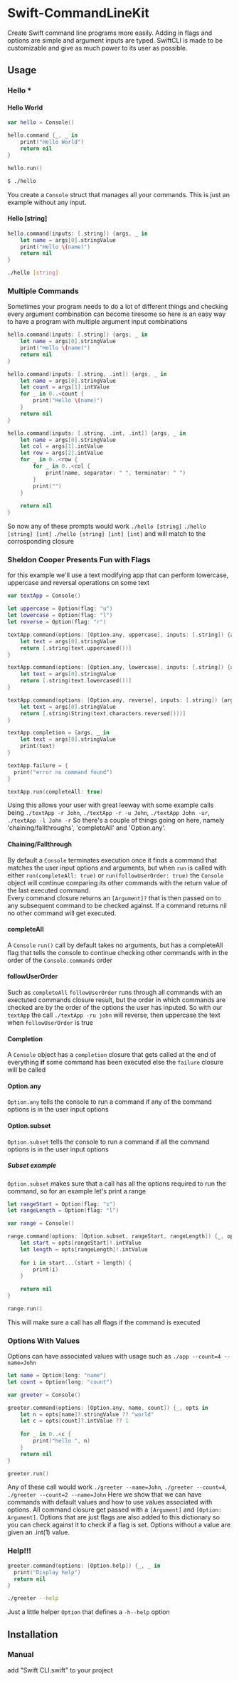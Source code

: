 # Swift-CommandLineKit
Create Swift command line programs more easily. Adding in flags and options are simple and argument inputs are typed. SwiftCLI
is made to be customizable and give as much power to its user as possible.

## Usage
### Hello \*
#### Hello World
```Swift
var hello = Console()

hello.command {_, _ in
	print("Hello World")
	return nil
}

hello.run()
```
```Bash
$ ./hello
```
You create a `Console` struct that manages all your commands. This is just an example without any input.
#### Hello [string]
```Swift
hello.command(inputs: [.string]) {args, _ in
	let name = args[0].stringValue
	print("Hello \(name)")
	return nil
}
```
```Bash
./hello [string]
```

### Multiple Commands
Sometimes your program needs to do a lot of different things and checking every argument combination can become tiresome so here is an easy way to have a program with multiple argument input combinations
```Swift
hello.command(inputs: [.string]) {args, _ in
	let name = args[0].stringValue
	print("Hello \(name)")
	return nil
}

hello.command(inputs: [.string, .int]) {args, _ in
	let name = args[0].stringValue
	let count = args[1].intValue
	for _ in 0..<count {
		print("Hello \(name)")
	}
	return nil
}

hello.command(inputs: [.string, .int, .int]) {args, _ in
	let name = args[0].stringValue
	let col = args[1].intValue
	let row = args[2].intValue
	for _ in 0..<row {
		for _ in 0..<col {
			print(name, separator: " ", terminator: " ")
		}
		print("")
	}
	
	return nil
}
```
So now any of these prompts would work `./hello [string]` `./hello [string] [int]` `./hello [string] [int] [int]` and will match to the corrosponding closure

### Sheldon Cooper Presents Fun with Flags
for this example we'll use a text modifying app that can perform lowercase, uppercase and reversal operations on some text
```Swift
var textApp = Console()

let uppercase = Option(flag: "u")
let lowercase = Option(flag: "l")
let reverse = Option(flag: "r")

textApp.command(options: [Option.any, uppercase], inputs: [.string]) {args, _ in
	let text = args[0].stringValue
	return [.string(text.uppercased())]
}

textApp.command(options: [Option.any, lowercase], inputs: [.string]) {args, _ in
	let text = args[0].stringValue
	return [.string(text.lowercased())]
}

textApp.command(options: [Option.any, reverse], inputs: [.string]) {args, _ in
	let text = args[0].stringValue
	return [.string(String(text.characters.reversed()))]
}

textApp.completion = {args, _ in
	let text = args[0].stringValue
	print(text)
}

textApp.failure = {
  print("error no command found")
}

textApp.run(completeAll: true)
```
Using this allows your user with great leeway with some example calls being `./textApp -r John`, `./textApp -r -u John`, `./textApp John -ur`, `./textApp -l John -r` 
So there's a couple of things going on here, namely 'chaining/fallthroughs', 'completeAll' and 'Option.any'.

#### Chaining/Fallthrough
By default a `Console` terminates execution once it finds a command that matches the user input options and arguments, but when `run` is called with either `run(completeAll: true)` or `run(followUserOrder: true)` the `Console` object will continue comparing its other commands with the return value of the last executed command.  
Every command closure returns an `[Argument]?` that is then passed on to any subsequent command to be checked against. If a command returns nil no other command will get executed.

#### completeAll
A `Console` `run()` call by default takes no arguments, but has a completeAll flag that tells the console to continue checking other commands with in the order of the `Console.commands` order

#### followUserOrder
Such as `completeAll` `followUserOrder` runs through all commands with an exectuted commands closure result, but the order in which commands are checked are by the order of the options the user has inputed.
So with our `textApp` the call `./textApp -ru john` will reverse, then uppercase the text when `followUserOrder` is true

#### Completion
A `Console` object has a `completion` closure that gets called at the end of everything **if** some command has been executed else the `failure` closure will be called

#### Option.any
`Option.any` tells the console to run a command if any of the command options is in the user input options

#### Option.subset
`Option.subset` tells the console to run a command if all the command options is in the user input options

##### Subset example
`Option.subset` makes sure that a call has all the options required to run the command, so for an example let's print a range
```Swift
let rangeStart = Option(flag: "s")
let rangeLength = Option(flag: "l")

var range = Console()

range.command(options: [Option.subset, rangeStart, rangeLength]) {_, opts in
	let start = opts[rangeStart]!.intValue
	let length = opts[rangeLength]!.intValue
	
	for i in start...(start + length) {
		print(i)
	}
	
	return nil
}

range.run()
```
This will make sure a call has all flags if the command is executed
 
### Options With Values
Options can have associated values with usage such as `./app --count=4 --name=John`
```Swift
let name = Option(long: "name")
let count = Option(long: "count")

var greeter = Console()

greeter.command(options: [Option.any, name, count]) {_, opts in
	let n = opts[name]?.stringValue ?? "world"
	let c = opts[count]?.intValue ?? 1
	
	for _ in 0..<c {
		print("hello ", n)
	}
	return nil
}

greeter.run()
```
Any of these call would work `./greeter --name=John`, `./greeter --count=4`, `./greeter --count=2 --name=John`
Here we show that we can have commands with default values and how to use values associated with options. All command closure get passed with a `[Argument]` and `[Option: Argument]`. Options that are just flags are also added to this dictionary so you can check against it to check if a flag is set. Options without a value are given an .int(1) value.

### Help!!!
```Swift
greeter.command(options: [Option.help]) {_, _ in
  print("Display help")
  return nil
}
```
```Bash
./greeter --help
```
Just a little helper `Option` that defines a `-h--help` option

## Installation

### Manual
add "Swift CLI.swift" to your project
